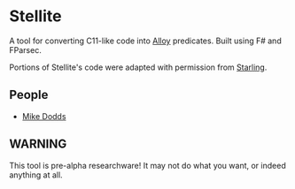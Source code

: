 # Stellite

A tool for converting C11-like code into [Alloy](http://alloy.mit.edu/alloy/)
predicates. Built using F# and FParsec. 

Portions of Stellite's code were adapted with permission from
[Starling](https://github.com/septract/starling-tool). 

## People

* [Mike Dodds](https://www-users.cs.york.ac.uk/~miked/)

## WARNING

This tool is pre-alpha researchware! It may not do what you want, or indeed
anything at all. 
